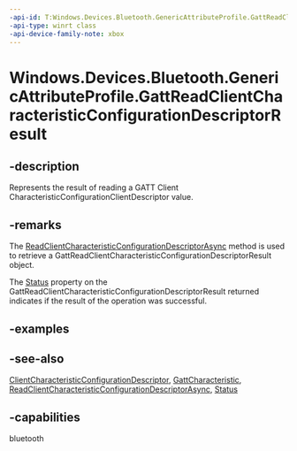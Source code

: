 ```yaml
---
-api-id: T:Windows.Devices.Bluetooth.GenericAttributeProfile.GattReadClientCharacteristicConfigurationDescriptorResult
-api-type: winrt class
-api-device-family-note: xbox
---
```


<!-- Class syntax.
public class GattReadClientCharacteristicConfigurationDescriptorResult : Windows.Devices.Bluetooth.GenericAttributeProfile.IGattReadClientCharacteristicConfigurationDescriptorResult, Windows.Devices.Bluetooth.GenericAttributeProfile.IGattReadClientCharacteristicConfigurationDescriptorResult2
-->

# Windows.Devices.Bluetooth.GenericAttributeProfile.GattReadClientCharacteristicConfigurationDescriptorResult

## -description
Represents the result of reading a GATT Client CharacteristicConfigurationClientDescriptor value.

## -remarks
The [ReadClientCharacteristicConfigurationDescriptorAsync](gattcharacteristic_readclientcharacteristicconfigurationdescriptorasync_310627851.md) method is used to retrieve a GattReadClientCharacteristicConfigurationDescriptorResult object.

The [Status](gattreadclientcharacteristicconfigurationdescriptorresult_status.md) property on the GattReadClientCharacteristicConfigurationDescriptorResult returned indicates if the result of the operation was successful.

## -examples

## -see-also
[ClientCharacteristicConfigurationDescriptor](gattreadclientcharacteristicconfigurationdescriptorresult_clientcharacteristicconfigurationdescriptor.md), [GattCharacteristic](gattcharacteristic.md), [ReadClientCharacteristicConfigurationDescriptorAsync](gattcharacteristic_readclientcharacteristicconfigurationdescriptorasync_310627851.md), [Status](gattreadclientcharacteristicconfigurationdescriptorresult_status.md)
## -capabilities
bluetooth
